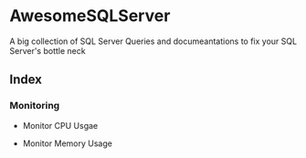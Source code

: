 # AwesomeSQLServer

A big collection of SQL Server Queries and documeantations to fix your SQL Server's bottle neck

## Index

### Monitoring

* Monitor CPU Usgae

* Monitor Memory Usage
